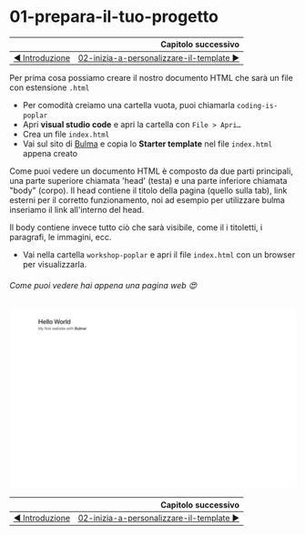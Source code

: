 # 01-prepara-il-tuo-progetto

|                                                           | Capitolo successivo                                                                    |
| :-------------------------------------------------------- | -------------------------------------------------------------------------------------: |
| [◀︎ Introduzione](https://github.com/lykkechen/work-pop/) | [02-inizia-a-personalizzare-il-template ▶︎](../02-inizia-a-personalizzare-il-template) |

Per prima cosa possiamo creare il nostro documento HTML che sarà un file con estensione `.html`

- Per comodità creiamo una cartella vuota, puoi chiamarla `coding-is-poplar`
- Apri **visual studio code** e apri la cartella con `File > Apri…`
- Crea un file `index.html`
- Vai sul sito di [Bulma](https://bulma.io/documentation/overview/start/) e copia lo **Starter template** nel file `index.html` appena creato

Come puoi vedere un documento HTML è composto da due parti principali, una parte superiore chiamata 'head' (testa) e una parte inferiore chiamata "body" (corpo).
Il head contiene il titolo della pagina (quello sulla tab), link esterni per il corretto funzionamento, noi ad esempio per utilizzare bulma inseriamo il link all'interno del head.

Il body contiene invece tutto ciò che sarà visibile, come il i titoletti, i paragrafi, le immagini, ecc.

- Vai nella cartella `workshop-poplar` e apri il file `index.html` con un browser per visualizzarla.


###### Come puoi vedere hai appena una pagina web 😍

<kbd>![01-image](../assets/Lessons/01-image.png)</kbd>

|                                                          | Capitolo successivo                                                                    |
| :------------------------------------------------------- | -------------------------------------------------------------------------------------: |
| [◀ Introduzione](https://github.com/lykkechen/work-pop/) | [02-inizia-a-personalizzare-il-template ▶︎](../02-inizia-a-personalizzare-il-template) |